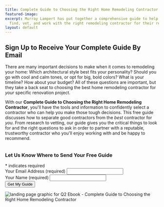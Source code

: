 ```yaml
---
title: Complete Guide to Choosing the Right Home Remodeling Contractor
featured-image: 
excerpt: Murray Lampert has put together a comprehensive guide to help homeowners
  find, vet, and work with the right remodeling contractor for their renovation project.
layout: default
---
```


## Sign Up to Receive Your Complete Guide By Email

There are many important decisions to make when it comes to remodeling your home: Which architectural style best fits your personality? Should you go with cool and calm tones, or opt for big, bold colors? What is your timeline? How about your budget? All of these questions are important, but they take a back seat to choosing the best home remodeling contractor for _your_ specific renovation project.

With our **Complete Guide to Choosing the Right Home Remodeling Contractor**, you'll have the tools and information to confidently select a contractor who can help you make those tough decisions. This free guide discusses how to separate good contractors from the _best_ contractor for _you_. From research to vetting, our guide gives you the critical things to look for and the right questions to ask in order to partner with a reputable, trustworthy contractor who you'll enjoy working with and be happy to recommend.

<div class="row">
  <div class="medium-5 columns">
    <!-- Begin MailChimp Q2 EBOOK Form -->
    <div id="mc_embed_signup">
    <form action="https://murraylampert.us8.list-manage.com/subscribe/post?u=fe05d588de33f292046b593e2&amp;id=89e8f7d918" method="post" id="mc-embedded-subscribe-form" name="mc-embedded-subscribe-form" class="validate" target="_blank" novalidate>
        <div id="mc_embed_signup_scroll">
    	<h3>Let Us Know Where to Send Your Free Guide</h3>
    <div class="indicates-required"><span class="asterisk">*</span> indicates required</div>
    <div class="mc-field-group">
    	<label for="mce-EMAIL">Your Email Address (required)</label>
    	<input type="email" value="" name="EMAIL" class="required email" id="mce-EMAIL">
    </div>
    <div class="mc-field-group">
    	<label for="mce-FNAME">Your Name (required)</label>
    	<input type="text" value="" name="FULLNAME" class="required name" id="mce-FULLNAME">
    </div>
    	<div id="mce-responses" class="clear">
    		<div class="response" id="mce-error-response" style="display:none"></div>
    		<div class="response" id="mce-success-response" style="display:none"></div>
    	</div>
      <!-- real people should not fill this in and expect good things - do not remove this or risk form bot signups-->
        <div style="position: absolute; left: -5000px;" aria-hidden="true"><input type="text" name="b_fe05d588de33f292046b593e2_89e8f7d918" tabindex="-1" value=""></div>
        <div class="clear"><input type="submit" value="Get My Guide" name="subscribe" id="mc-embedded-subscribe" class="button"></div>
        </div>
    </form>
    </div>
    <!-- End MailChimp Q2 EBOOK Form -->
  </div>
  <div class="medium-7 columns">
    <img src="/uploads/q2-ebook-landing-page-graphic.png" alt="landing page graphic for Q2 Ebook - Complete Guide to Choosing the Right Home Remodeling Contractor" title="Complete Guide to Choosing the Right Home Remodeling Contractor">
  </div>
</div>
<!-- Add some spacing between content and quick-contact form -->
<div class="two spacing"></div>
